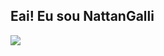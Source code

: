 ## Eai! Eu sou NattanGalli

<picture>
  <source
    srcset="https://github-readme-stats.vercel.app/api?username=NattanGalli&show_icons=true&theme=dark"
    media="(prefers-color-scheme: dark)"
  />
  <source
    srcset="https://github-readme-stats.vercel.app/api?username=NattanGalli&show_icons=true"
    media="(prefers-color-scheme: Dark), (prefers-color-scheme: no-preference)"
  />
  <img src="https://github-readme-stats.vercel.app/api?username=NattanGalli&show_icons=true" />
</picture>
